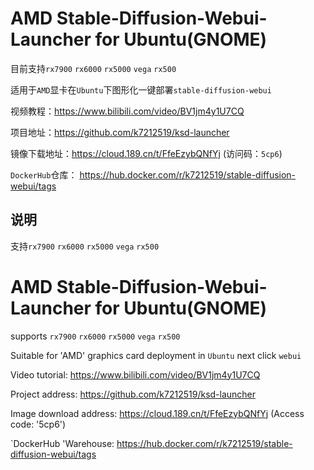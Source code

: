 # AMD Stable-Diffusion-Webui-Launcher for Ubuntu(GNOME)  

目前支持`rx7900` `rx6000` `rx5000` `vega` `rx500` 

适用于`AMD`显卡在`Ubuntu`下图形化一键部署`stable-diffusion-webui` 

视频教程：https://www.bilibili.com/video/BV1jm4y1U7CQ

项目地址：https://github.com/k7212519/ksd-launcher

镜像下载地址：https://cloud.189.cn/t/FfeEzybQNfYj (访问码：`5cp6`) 

`DockerHub`仓库： https://hub.docker.com/r/k7212519/stable-diffusion-webui/tags 

## 说明 
支持`rx7900` `rx6000` `rx5000` `vega` `rx500` 

# AMD Stable-Diffusion-Webui-Launcher for Ubuntu(GNOME)  
supports `rx7900` `rx6000` `rx5000` `vega` `rx500` 

Suitable for 'AMD' graphics card deployment in `Ubuntu` next click `webui`  

Video tutorial: https://www.bilibili.com/video/BV1jm4y1U7CQ  

Project address: https://github.com/k7212519/ksd-launcher  

Image download address: https://cloud.189.cn/t/FfeEzybQNfYj (Access code: '5cp6')  

`DockerHub 'Warehouse: https://hub.docker.com/r/k7212519/stable-diffusion-webui/tags   
